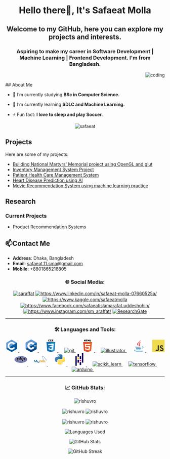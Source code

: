 <h1 align="center">Hello there👋, It's Safaeat Molla</h1>
<h2 align="center">Welcome to my GitHub, here you can explore my projects and interests.</h2>
<h3 align="center">Aspiring to make my career in Software Development | Machine Learning | Frontend Development. I'm from Bangladesh.</h3>

<p align="right"><img alt="coding" width="280px" src="https://res.cloudinary.com/practicaldev/image/fetch/s--2bZIjPGC--/c_limit%2Cf_auto%2Cfl_progressive%2Cq_66%2Cw_880/https://dev-to-uploads.s3.amazonaws.com/i/d4tvukbt5mra37cvwklk.gif"></p>
## About Me

- 🔭 I’m currently studying **BSc in Computer Science.**

- 🌱 I’m currently learning **SDLC and Machine Learning.**

- ⚡ Fun fact: **I love to sleep and play Soccer.**

<p align="center"> <img src="https://komarev.com/ghpvc/?username=safaeat&label=Profile%20views&color=0e75b6&style=flat" alt="safaeat" /> 

## Projects

Here are some of my projects:

- [Building National Martyrs' Memorial project using OpenGL and glut](https://github.com/Safaeat/Practice/tree/main/Computer%20G%20%26%20A)
- [Inventory Management System Project](https://github.com/Safaeat/Web-Internet/tree/main/Inventory%20Management%20System%20Project)
- [Patient Health Care Management System](https://github.com/Safaeat/Patient-Health-Care-System-Project)
- [Heart Disease Prediction using AI](https://github.com/Safaeat/Artificial-Intelligence/tree/main/Heart_disease_prediction%20using%20AI)
- [Movie Recommendation System using machine learning practice](https://github.com/Safaeat/ML-Practice/tree/main/Recommendation%20System/Movie%20Recommmender%20System)</p>


## Research

### Current Projects

- Product Recommendation Systems


## 📫Contact Me

- **Address**: Dhaka, Bangladesh
- **Email**: safaeat.11.sma@gmail.com
- **Mobile**: +8801865216805


<h3 align="center">🌐 Social Media:</h3>
<p align="center">
<a href="https://twitter.com/saraffat" target="blank"><img align="center" src="https://raw.githubusercontent.com/rahuldkjain/github-profile-readme-generator/master/src/images/icons/Social/twitter.svg" alt="saraffat" height="30" width="40" /></a>
<a href="https://linkedin.com/in/https://www.linkedin.com/in/safaeat-molla-07660525a/" target="blank"><img align="center" src="https://raw.githubusercontent.com/rahuldkjain/github-profile-readme-generator/master/src/images/icons/Social/linked-in-alt.svg" alt="https://www.linkedin.com/in/safaeat-molla-07660525a/" height="30" width="40" /></a>
<a href="https://kaggle.com/https://www.kaggle.com/safaeatmolla" target="blank"><img align="center" src="https://raw.githubusercontent.com/rahuldkjain/github-profile-readme-generator/master/src/images/icons/Social/kaggle.svg" alt="https://www.kaggle.com/safaeatmolla" height="30" width="40" /></a>
<a href="https://fb.com/https://www.facebook.com/safaeatislamarafat.uddeshohin/" target="blank"><img align="center" src="https://raw.githubusercontent.com/rahuldkjain/github-profile-readme-generator/master/src/images/icons/Social/facebook.svg" alt="https://www.facebook.com/safaeatislamarafat.uddeshohin/" height="30" width="40" /></a>
<a href="https://instagram.com/https://www.instagram.com/sm_araffat/" target="blank"><img align="center" src="https://raw.githubusercontent.com/rahuldkjain/github-profile-readme-generator/master/src/images/icons/Social/instagram.svg" alt="https://www.instagram.com/sm_araffat/" height="30" width="40" /></a>
<a href="https://www.researchgate.net/profile/Safaeat-Molla"><img align="center" src="https://img.icons8.com/windows/32/000000/researchgate.png" alt="ResearchGate" /></a>

</p>

<hr>
<h3 align="center">🛠️ Languages and Tools:</h3>
  <p align="center"><a href="https://www.cprogramming.com/" target="_blank" rel="noreferrer">
    <img src="https://raw.githubusercontent.com/devicons/devicon/master/icons/c/c-original.svg" alt="c" width="40" height="40"/>
  </a>&emsp;
  <a href="https://www.w3schools.com/cpp/" target="_blank" rel="noreferrer">
    <img src="https://raw.githubusercontent.com/devicons/devicon/master/icons/cplusplus/cplusplus-original.svg" alt="cplusplus" width="40" height="40"/>
  </a>&emsp;
  <a href="https://www.w3schools.com/css/" target="_blank" rel="noreferrer">
    <img src="https://raw.githubusercontent.com/devicons/devicon/master/icons/css3/css3-original-wordmark.svg" alt="css3" width="40" height="40"/>
  </a>&emsp;
  <a href="https://git-scm.com/" target="_blank" rel="noreferrer">
    <img src="https://www.vectorlogo.zone/logos/git-scm/git-scm-icon.svg" alt="git" width="40" height="40"/>
  </a>&emsp;
  <a href="https://www.w3.org/html/" target="_blank" rel="noreferrer">
    <img src="https://raw.githubusercontent.com/devicons/devicon/master/icons/html5/html5-original-wordmark.svg" alt="html5" width="40" height="40"/>
  </a>&emsp;
  <a href="https://www.adobe.com/in/products/illustrator.html" target="_blank" rel="noreferrer">
    <img src="https://www.vectorlogo.zone/logos/adobe_illustrator/adobe_illustrator-icon.svg" alt="illustrator" width="40" height="40"/>
  </a>&emsp;
  <a href="https://www.java.com" target="_blank" rel="noreferrer">
    <img src="https://raw.githubusercontent.com/devicons/devicon/master/icons/java/java-original.svg" alt="java" width="40" height="40"/>
  </a>&emsp;
  <a href="https://developer.mozilla.org/en-US/docs/Web/JavaScript" target="_blank" rel="noreferrer">
    <img src="https://raw.githubusercontent.com/devicons/devicon/master/icons/javascript/javascript-original.svg" alt="javascript" width="40" height="40"/>
  </a>&emsp;
  <a href="https://www.php.net" target="_blank" rel="noreferrer">
    <img src="https://raw.githubusercontent.com/devicons/devicon/master/icons/php/php-original.svg" alt="php" width="40" height="40"/> 
  </a>&emsp;
  <a href="https://www.mysql.com/" target="_blank" rel="noreferrer">
    <img src="https://raw.githubusercontent.com/devicons/devicon/master/icons/mysql/mysql-original-wordmark.svg" alt="mysql" width="40" height="40"/>
  </a>&emsp;
  <a href="https://www.python.org" target="_blank" rel="noreferrer">
    <img src="https://raw.githubusercontent.com/devicons/devicon/master/icons/python/python-original.svg" alt="python" width="40" height="40"/>
  </a>&emsp;
  <a href="https://pandas.pydata.org/" target="_blank" rel="noreferrer">
    <img src="https://raw.githubusercontent.com/devicons/devicon/2ae2a900d2f041da66e950e4d48052658d850630/icons/pandas/pandas-original.svg" alt="pandas" width="40" height="40"/>
  </a>&emsp;
  <a href="https://scikit-learn.org/" target="_blank" rel="noreferrer">
    <img src="https://upload.wikimedia.org/wikipedia/commons/0/05/Scikit_learn_logo_small.svg" alt="scikit_learn" width="40" height="40"/>
  </a>&emsp;
  <a href="https://www.tensorflow.org" target="_blank" rel="noreferrer">
    <img src="https://www.vectorlogo.zone/logos/tensorflow/tensorflow-icon.svg" alt="tensorflow" width="40" height="40"/> 
  </a>&emsp;
  <a href="https://www.arduino.cc/" target="_blank" rel="noreferrer">
   <img src="https://cdn.worldvectorlogo.com/logos/arduino-1.svg" alt="arduino" width="40" height="40"/>
 </a>&emsp;
</p>
<hr>


<h3 align="center">📈 GitHub Stats:</h3>
<p align="center">
  <img align="center" src="https://github-profile-summary-cards.vercel.app/api/cards/profile-details?username=safaeat&theme=dracula" alt="rishuvro" />
</p>
<p align="center">
  <img align="center" src="https://github-profile-summary-cards.vercel.app/api/cards/repos-per-language?username=safaeat&theme=dracula" alt="rishuvro" />
  <img align="center" src="https://github-profile-summary-cards.vercel.app/api/cards/most-commit-language?username=safaeat&theme=dracula" alt="rishuvro" />
</p>
<p align="center">
  <img align="center" src="https://github-profile-summary-cards.vercel.app/api/cards/stats?username=safaeat&theme=dracula" alt="rishuvro" />
  <img align="center" src="https://github-profile-summary-cards.vercel.app/api/cards/productive-time?username=safaeat&theme=dracula" alt="rishuvro" />
</p>

<p align="center">
  <img src="https://github-readme-stats.vercel.app/api/top-langs/?username=safaeat&layout=compact&theme=dark" alt="Languages Used" />
</p>
<p align="center">
  <img src="https://github-readme-stats.vercel.app/api/?username=safaeat&show_icons=true&locale=en&theme=radical" alt="GitHub Stats" />
</p>
<p align="center">
  <img src="https://github-readme-streak-stats.herokuapp.com/?user=safaeat&theme=radical" alt="GitHub Streak" />
</p>

